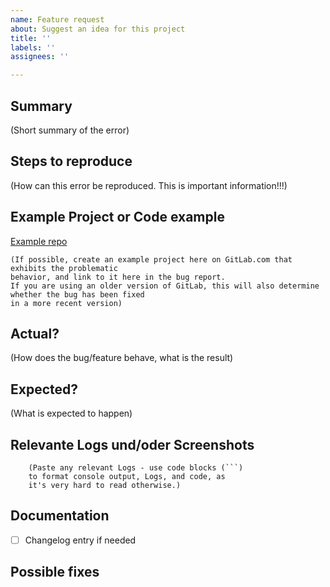 ```yaml
---
name: Feature request
about: Suggest an idea for this project
title: ''
labels: ''
assignees: ''

---
```


## Summary

(Short summary of the error)

## Steps to reproduce

(How can this error be reproduced. This is important information!!!)

## Example Project or Code example

[Example repo](https://www.git-ce.rwth-aachen.de/path-to-your-repository)

````
(If possible, create an example project here on GitLab.com that exhibits the problematic
behavior, and link to it here in the bug report.
If you are using an older version of GitLab, this will also determine whether the bug has been fixed
in a more recent version)
````

## Actual?

(How does the bug/feature behave, what is the result)

## Expected?

(What is expected to happen)

## Relevante Logs und/oder Screenshots

````
    (Paste any relevant Logs - use code blocks (```) 
    to format console output, Logs, and code, as 
    it's very hard to read otherwise.)
````

## Documentation

- [ ] Changelog entry if needed

## Possible fixes

